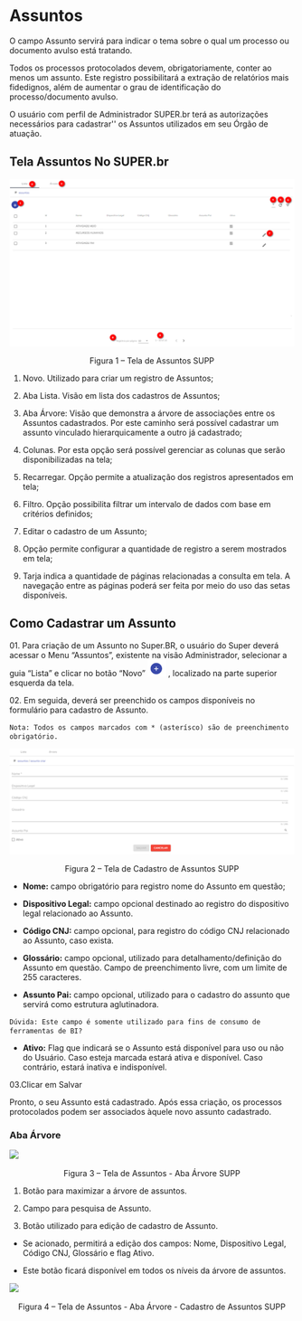 # Assuntos

O campo Assunto servirá para indicar o tema sobre o qual um processo ou documento avulso está tratando.

Todos os processos protocolados devem, obrigatoriamente, conter ao menos um assunto. Este registro possibilitará a extração de relatórios mais fidedignos, além de aumentar o grau de identificação do processo/documento avulso.

O usuário com perfil de Administrador SUPER.br terá as autorizações necessários para cadastrar'' os Assuntos utilizados em seu Órgão de atuação.


## Tela Assuntos No SUPER.br

<img src="../../_static/images/Assuntos - Tela principal.png"/>
<p style="text-align: center;">Figura 1 – Tela de Assuntos SUPP</p> 


1) Novo. Utilizado para criar um registro de Assuntos;

2) Aba Lista. Visão em lista dos cadastros de Assuntos;

3) Aba Árvore: Visão que demonstra a árvore de associações entre os Assuntos cadastrados. Por este caminho será possível cadastrar um assunto vinculado hierarquicamente a outro já cadastrado;

4) Colunas. Por esta opção será possível gerenciar as colunas que serão disponibilizadas na tela;

5) Recarregar. Opção permite a atualização dos registros apresentados em tela; 

6) Filtro. Opção possibilita filtrar um intervalo de dados com base em critérios definidos;

7) Editar o cadastro de um Assunto;

8) Opção permite configurar a quantidade de registro a serem mostrados em tela; 

9) Tarja indica a quantidade de páginas relacionadas a consulta em tela. A navegação entre as páginas poderá ser feita por meio do uso das setas disponíveis.

## Como Cadastrar um Assunto

01\. Para criação de um Assunto no Super.BR, o usuário  do Super deverá acessar o Menu “Assuntos”, existente na visão Administrador, selecionar a guia “Lista” e clicar no botão “Novo”  <img src="../../_static/images/Botão de Inclusão (+).png" alt="Botão de Inclusão (+)" style="zoom: 50%;" /> , localizado na parte superior esquerda da tela.

02\. Em seguida, deverá ser preenchido os campos disponíveis no formulário para cadastro de Assunto. 

```Nota
Nota: Todos os campos marcados com * (asterísco) são de preenchimento obrigatório.
```

<img src="../../_static/images/Assuntos - Tela com a Lista de Campos.png"/>
<p style="text-align: center;">Figura 2 – Tela de Cadastro de Assuntos SUPP</p>

* **Nome:** campo obrigatório para registro nome do Assunto em questão;

* **Dispositivo Legal:** campo opcional destinado ao registro do dispositivo legal relacionado ao Assunto.

* **Código CNJ:** campo opcional, para registro do código CNJ relacionado ao Assunto, caso exista.

* **Glossário:** campo opcional, utilizado para detalhamento/definição do Assunto em questão. Campo de preenchimento livre, com um limite de 255 caracteres. 

* **Assunto Pai:** campo opcional, utilizado para o cadastro do assunto que servirá como estrutura aglutinadora. 

```{warning}
Dúvida: Este campo é somente utilizado para fins de consumo de ferramentas de BI?
```

* **Ativo:** Flag que indicará se o Assunto está disponível para uso ou não do Usuário.
Caso esteja marcada estará ativa e disponível. Caso contrário, estará inativa e indisponível.


03\.Clicar em Salvar

Pronto, o seu Assunto está cadastrado. Após essa criação, os processos protocolados podem ser associados àquele novo assunto cadastrado.


### Aba Árvore


<img src="../../_static/images/Assuntos - Tela aba árvore.png"/>
<p style="text-align: center;">Figura 3 – Tela de Assuntos - Aba Árvore SUPP</p> 

1) Botão para maximizar a árvore de assuntos.

2) Campo para pesquisa de Assunto.

3) Botão utilizado para edição de cadastro de Assunto. 

* Se acionado, permitirá a edição dos campos: Nome, Dispositivo Legal, Código CNJ, Glossário e flag Ativo.

* Este botão ficará disponível em todos os níveis da árvore de assuntos.

<img src="../../_static/images/Assuntos - Tela aba árvore - campos para cadastro.png"/>
<p style="text-align: center;">Figura 4 – Tela de Assuntos - Aba Árvore - Cadastro de Assuntos SUPP</p> 